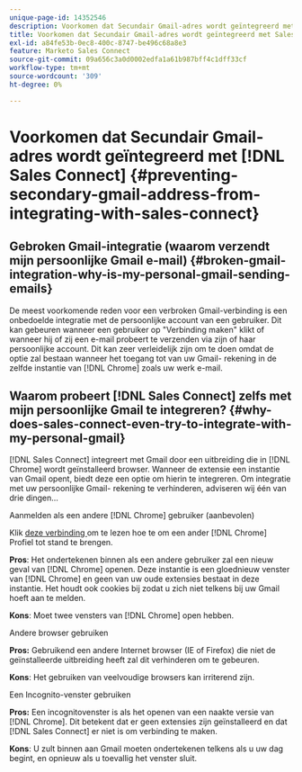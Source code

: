 ```yaml
---
unique-page-id: 14352546
description: Voorkomen dat Secundair Gmail-adres wordt geïntegreerd met Sales Connect - Marketo Docs - Productdocumentatie
title: Voorkomen dat Secundair Gmail-adres wordt geïntegreerd met Sales Connect
exl-id: a84fe53b-0ec8-400c-8747-be496c68a8e3
feature: Marketo Sales Connect
source-git-commit: 09a656c3a0d0002edfa1a61b987bff4c1dff33cf
workflow-type: tm+mt
source-wordcount: '309'
ht-degree: 0%

---
```


# Voorkomen dat Secundair Gmail-adres wordt geïntegreerd met [!DNL Sales Connect] {#preventing-secondary-gmail-address-from-integrating-with-sales-connect}

## Gebroken Gmail-integratie (waarom verzendt mijn persoonlijke Gmail e-mail) {#broken-gmail-integration-why-is-my-personal-gmail-sending-emails}

De meest voorkomende reden voor een verbroken Gmail-verbinding is een onbedoelde integratie met de persoonlijke account van een gebruiker. Dit kan gebeuren wanneer een gebruiker op &quot;Verbinding maken&quot; klikt of wanneer hij of zij een e-mail probeert te verzenden via zijn of haar persoonlijke account. Dit kan zeer verleidelijk zijn om te doen omdat de optie zal bestaan wanneer het toegang tot van uw Gmail- rekening in de zelfde instantie van [!DNL Chrome] zoals uw werk e-mail.

## Waarom probeert [!DNL Sales Connect] zelfs met mijn persoonlijke Gmail te integreren? {#why-does-sales-connect-even-try-to-integrate-with-my-personal-gmail}

[!DNL Sales Connect] integreert met Gmail door een uitbreiding die in [!DNL Chrome] wordt geïnstalleerd browser. Wanneer de extensie een instantie van Gmail opent, biedt deze een optie om hierin te integreren. Om integratie met uw persoonlijke Gmail- rekening te verhinderen, adviseren wij één van drie dingen...

Aanmelden als een andere [!DNL Chrome] gebruiker (aanbevolen)

Klik [ deze verbinding ](https://support.google.com/chrome/answer/2364824?hl=en) om te lezen hoe te om een ander [!DNL Chrome] Profiel tot stand te brengen.

**Pros**: Het ondertekenen binnen als een andere gebruiker zal een nieuw geval van [!DNL Chrome] openen. Deze instantie is een gloednieuw venster van [!DNL Chrome] en geen van uw oude extensies bestaat in deze instantie. Het houdt ook cookies bij zodat u zich niet telkens bij uw Gmail hoeft aan te melden.

**Kons**: Moet twee vensters van [!DNL Chrome] open hebben.

Andere browser gebruiken

**Pros:** Gebruikend een andere Internet browser (IE of Firefox) die niet de geïnstalleerde uitbreiding heeft zal dit verhinderen om te gebeuren.

**Kons**: Het gebruiken van veelvoudige browsers kan irriterend zijn.

Een Incognito-venster gebruiken

**Pros:** Een incognitovenster is als het openen van een naakte versie van [!DNL Chrome]. Dit betekent dat er geen extensies zijn geïnstalleerd en dat [!DNL Sales Connect] er niet is om verbinding te maken.

**Kons**: U zult binnen aan Gmail moeten ondertekenen telkens als u uw dag begint, en opnieuw als u toevallig het venster sluit.
